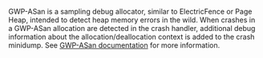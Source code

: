 GWP-ASan is a sampling debug allocator, similar to ElectricFence or Page Heap,
intended to detect heap memory errors in the wild. When crashes in a GWP-ASan
allocation are detected in the crash handler, additional debug information about
the allocation/deallocation context is added to the crash minidump. See
[GWP-ASan documentation](/docs/gwp_asan.md) for more information.
